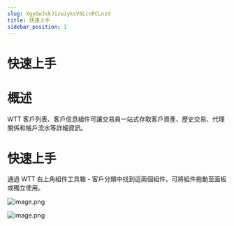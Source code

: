 ```yaml
---
slug: XgyGwJskJizwiyksVSLcnPCLnzd
title: 快速上手
sidebar_position: 1
---
```



# 快速上手


# 概述


WTT 客戶列表、客戶信息組件可讓交易員一站式存取客戶資產、歷史交易、代理關係和帳戶流水等詳細資訊。


# 快速上手


通過 WTT 右上角組件工具箱 - 客戶分類中找到這兩個組件，可將組件拖動至面板或獨立使用。


![image.png](/assets/bac332023d2c7927e885cc168014a1e5.png)


![image.png](/assets/80faddd34b28fbe28459f0ce8b28d3c7.png)

